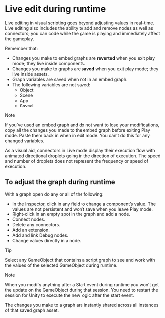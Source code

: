 # Live edit during runtime

Live editing in visual scripting goes beyond adjusting values in real-time. Live editing also includes the ability to
add and remove nodes as well as connectors; you can code while the game is playing and immediately affect the gameplay.

Remember that:

- Changes you make to embed graphs are **reverted** when you exit play mode; they live inside components.
- Changes you make to graphs are **saved** when you exit play mode; they live inside assets.
- Graph variables are saved when not in an embed graph.
- The following variables are not saved:
    - Object
    - Scene
    - App
    - Saved

> [!NOTE]
> If you’ve used an embed graph and do not want to lose your modifications, copy all the changes you made to the embed
> graph before exiting Play mode. Paste them back in when in edit mode. You can’t do this for any changed variables.

As a visual aid, connectors in Live mode display their execution flow with animated directional droplets going in the
direction of execution. The speed and number of droplets does not represent the frequency or speed of execution.

## To adjust the graph during runtime

With a graph open do any or all of the following:

- In the Inspector, click in any field to change a component’s value. The values are not persistent and won’t save when
  you leave Play mode.
- Right-click in an empty spot in the graph and add a node.
- Connect nodes.
- Delete any connectors.
- Add an extension.
- Add and link Debug nodes.
- Change values directly in a node.

> [!TIP]
> Select any GameObject that contains a script graph to see and work with the values of the selected GameObject during
> runtime.

> [!NOTE]
> When you modify anything after a Start event during runtime you won’t get the update on the GameObject during that
> session. You need to restart the session for Unity to execute the new logic after the start event.

The changes you make to a graph are instantly shared across all instances of that saved graph asset.


